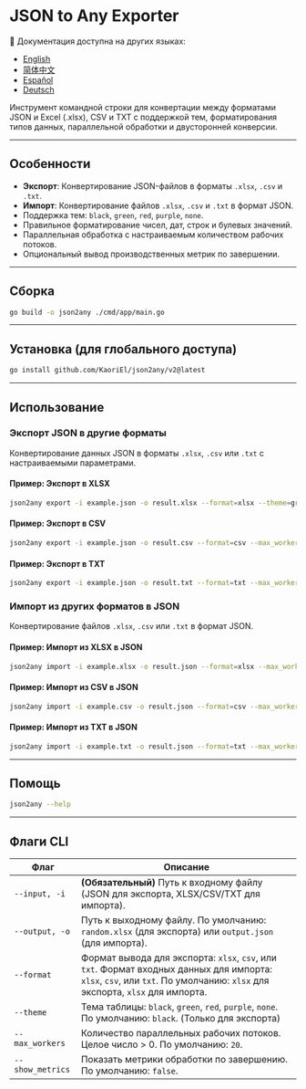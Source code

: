 # JSON to Any Exporter

📘 Документация доступна на других языках:
* [English](README.md)
* [简体中文](README.zh.md)
* [Español](README.es.md)
* [Deutsch](README.de.md)

Инструмент командной строки для конвертации между форматами JSON и Excel (.xlsx), CSV и TXT с поддержкой тем, форматирования типов данных, параллельной обработки и двусторонней конверсии.

---

## Особенности

* **Экспорт**: Конвертирование JSON-файлов в форматы `.xlsx`, `.csv` и `.txt`.
* **Импорт**: Конвертирование файлов `.xlsx`, `.csv` и `.txt` в формат JSON.
* Поддержка тем: `black`, `green`, `red`, `purple`, `none`.
* Правильное форматирование чисел, дат, строк и булевых значений.
* Параллельная обработка с настраиваемым количеством рабочих потоков.
* Опциональный вывод производственных метрик по завершении.

---

## Сборка

```bash
go build -o json2any ./cmd/app/main.go
```

---

## Установка (для глобального доступа)

```bash
go install github.com/KaoriEl/json2any/v2@latest
```

---

## Использование

### Экспорт JSON в другие форматы

Конвертирование данных JSON в форматы `.xlsx`, `.csv` или `.txt` с настраиваемыми параметрами.

#### Пример: Экспорт в XLSX

```bash
json2any export -i example.json -o result.xlsx --format=xlsx --theme=green --max_workers=100 --show_metrics=true
```

#### Пример: Экспорт в CSV

```bash
json2any export -i example.json -o result.csv --format=csv --max_workers=10
```

#### Пример: Экспорт в TXT

```bash
json2any export -i example.json -o result.txt --format=txt --max_workers=5
```

### Импорт из других форматов в JSON

Конвертирование файлов `.xlsx`, `.csv` или `.txt` в формат JSON.

#### Пример: Импорт из XLSX в JSON

```bash
json2any import -i example.xlsx -o result.json --format=xlsx --max_workers=10
```

#### Пример: Импорт из CSV в JSON

```bash
json2any import -i example.csv -o result.json --format=csv --max_workers=10
```

#### Пример: Импорт из TXT в JSON

```bash
json2any import -i example.txt -o result.json --format=txt --max_workers=10
```

---

## Помощь

```bash
json2any --help
```

---

## Флаги CLI

| Флаг             | Описание                                                                                                                                                                  |
| ---------------- | ------------------------------------------------------------------------------------------------------------------------------------------------------------------------- |
| `--input, -i`    | **(Обязательный)** Путь к входному файлу (JSON для экспорта, XLSX/CSV/TXT для импорта).                                                                                   |
| `--output, -o`   | Путь к выходному файлу. По умолчанию: `random.xlsx` (для экспорта) или `output.json` (для импорта).                                                                       |
| `--format`       | Формат вывода для экспорта: `xlsx`, `csv`, или `txt`. Формат входных данных для импорта: `xlsx`, `csv`, или `txt`. По умолчанию: `xlsx` для экспорта, `xlsx` для импорта. |
| `--theme`        | Тема таблицы: `black`, `green`, `red`, `purple`, `none`. По умолчанию: `black`. (Только для экспорта)                                                                     |
| `--max_workers`  | Количество параллельных рабочих потоков. Целое число > 0. По умолчанию: `20`.                                                                                             |
| `--show_metrics` | Показать метрики обработки по завершению. По умолчанию: `false`.                                                                                                          |
